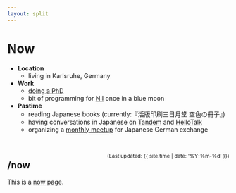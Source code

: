 ```yaml
---
layout: split
---
```


# Now

* **Location**
    * living in Karlsruhe, Germany
* **Work**
    * [doing a PhD](https://illdepence.github.io/cv/)
    * bit of programming for [NII](https://www.nii.ac.jp) once in a blue moon
* **Pastime**
    * reading Japanese books (currently:『活版印刷三日月堂 空色の冊子』)
    * having conversations in Japanese on [Tandem](https://tandem.net/) and [HelloTalk](https://www.hellotalk.com/)
    * organizing a [monthly meetup](https://japanstammtisch.github.io/) for Japanese German exchange

‌

<span style="float: right"><small>(Last updated: {{ site.time | date: '%Y-%m-%d' }})</small></span>

<!-- split -->

## /now

This is a [now page](https://nownownow.com/about).

<!-- sep -->

‌<!-- make the right side not be a menu -->
